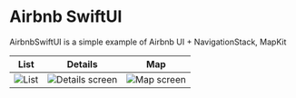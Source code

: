 # Airbnb SwiftUI

AirbnbSwiftUI is a simple example of Airbnb UI + NavigationStack, MapKit

| List | Details | Map |
| :---: |  :---: | :---: |
| ![List](https://en.proft.me/media/ios/swiftua_airbnb1.jpg) | ![Details screen](https://en.proft.me/media/ios/swiftua_airbnb2.jpg) | ![Map screen](https://en.proft.me/media/ios/swiftua_airbnb3.jpg) |

